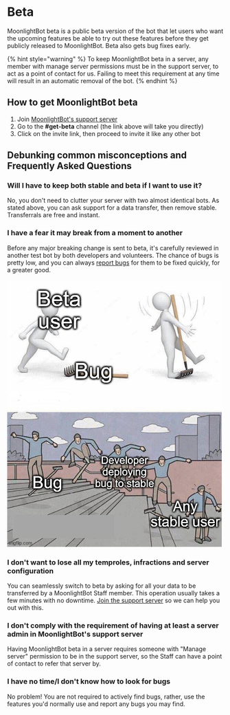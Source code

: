 # Beta

MoonlightBot beta is a public beta version of the bot that let users who want the upcoming features be able to try out these features before they get publicly released to MoonlightBot. Beta also gets bug fixes early.

{% hint style="warning" %}
To keep MoonlightBot beta in a server, any member with manage server permissions must be in the support server, to act as a point of contact for us. Failing to meet this requirement at any time will result in an automatic removal of the bot.
{% endhint %}

## How to get MoonlightBot beta

1. Join [MoonlightBot's support server](https://discord.gg/8376ZVg)
2. Go to the **#get-beta** channel (the link above will take you directly)
3. Click on the invite link, then proceed to invite it like any other bot

## Debunking common misconceptions and Frequently Asked Questions

### Will I have to keep both stable and beta if I want to use it?

No, you don't need to clutter your server with two almost identical bots. As stated above, you can ask support for a data transfer, then remove stable. Transferrals are free and instant.

### I have a fear it may break from a moment to another

Before any major breaking change is sent to beta, it's carefully reviewed in another test bot by both developers and volunteers. The chance of bugs is pretty low, and you can always [report bugs](https://discord.gg/hNQWVVC) for them to be fixed quickly, for a greater good.

![A simple explanation of how beta works. If a bug is not found in beta, it will appear on stable, and you'll encounter it sooner or later anyways. Better fix it while it's still hot.](<../.gitbook/assets/DifferenceBetweenBetaAndStable.png>)

### I don't want to lose all my temproles, infractions and server configuration

You can seamlessly switch to beta by asking for all your data to be transferred by a MoonlightBot Staff member. This operation usually takes a few minutes with no downtime. [Join the support server](https://discord.gg/hNQWVVC) so we can help you out with this.

### I don't comply with the requirement of having at least a server admin in MoonlightBot's support server

Having MoonlightBot beta in a server requires someone with "Manage server" permission to be in the support server, so the Staff can have a point of contact to refer that server by.

### I have no time/I don't know how to look for bugs

No problem! You are not required to actively find bugs, rather, use the features you'd normally use and report any bugs you may find.
